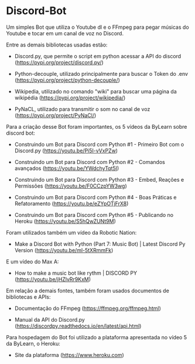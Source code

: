 # Discord-Bot

Um simples Bot que utiliza o Youtube dl e o FFmpeg para pegar músicas do Youtube e tocar em um canal de voz no Discord.

Entre as demais bibliotecas usadas estão:

- Discord.py, que permite o script em python acessar a API do discord (https://pypi.org/project/discord.py/)

- Python-decouple, utilizado principalmente para buscar o Token do .env (https://pypi.org/project/python-decouple/)

- Wikipedia, utilizado no comando "wiki" para buscar uma página da wikipédia (https://pypi.org/project/wikipedia/)

- PyNaCL, utilizado para transmitir o som no canal de voz (https://pypi.org/project/PyNaCl/)



Para a criação desse Bot foram importantes, os 5 vídeos da ByLearn sobre discord bot:

- Construindo um Bot para Discord com Python #1 - Primeiro Bot com o Discord.py (https://youtu.be/Pi5I-vVxPZw)

- Construindo um Bot para Discord com Python #2 - Comandos avançados (https://youtu.be/YWdchyTqt5I)

- Construindo um Bot para Discord com Python #3 - Embed, Reações e Permissões (https://youtu.be/F0CCzpYW3wg)

- Construindo um Bot para Discord com Python #4 - Boas Práticas e Refatoramento (https://youtu.be/eZYpOTjFrX8)

- Construindo um Bot para Discord com Python #5 - Publicando no Heroku (https://youtu.be/S5hQwZUNt9M)

Foram utilizados também um vídeo da Robotic Nation:

- Make a Discord Bot with Python (Part 7: Music Bot) | Latest Discord Py Version (https://youtu.be/ml-5tXRmmFk)

E um vídeo do Max A:

- How to make a music bot like rythm | DISCORD PY (https://youtu.be/jHZlvRr9KxM)

Em relação a demais fontes, também foram usados documentos de bibliotecas e APIs:

- Documentação do FFmpeg (https://ffmpeg.org/ffmpeg.html)

- Manual da API do Discord.py (https://discordpy.readthedocs.io/en/latest/api.html)

Para hospedagem do Bot foi utilizado a plataforma apresentada no vídeo 5 da ByLearn, o Heroku:

- Site da plataforma (https://www.heroku.com)
